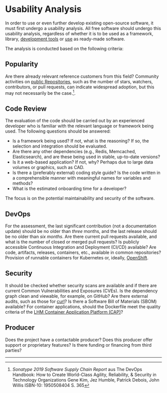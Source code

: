 # Usability Analysis

In order to use or even further develop existing open-source software, it must first undergo a usability analysis.
All free software should undergo this usability analysis, regardless of whether it is to be used as a framework, library, [development tools](./in-house-development.html) or [use](./use.html) as ready-made software.

The analysis is conducted based on the following criteria:

## Popularity

Are there already relevant reference customers from this field?
Community activities on [public Repositories](./repositories.html), such as the number of stars, watchers, contributors, or pull requests, can indicate widespread adoption, but this may not necessarily be the case.[^DevOps_Handbook_stars].

## Code Review

The evaluation of the code should be carried out by an experienced developer who is familiar with the relevant language or framework being used. 
The following questions should be answered:

* Is a framework being used? If not, what is the reasoning? If so, the selection and integration should be evaluated.
* Are there any other dependencies (e.g., Redis, Memcached, Elasticsearch), and are these being used in stable, up-to-date versions?
* Is it a web-based application? If not, why? Perhaps due to large data volumes or graphics, such as CAD.
* Is there a (preferably external) coding style guide? Is the code written in a comprehensible manner with meaningful names for variables and methods? 
* What is the estimated onboarding time for a developer?

The focus is on the potential maintainability and security of the software.

## DevOps

For the assessment, the last significant contribution (not a documentation update) should be no older than _three_ months, and the last release should be no older than _six months_.
Are there current pull requests available, and what is the number of closed or merged pull requests?
Is publicly accessible Continuous Integration and Deployment (CI/CD) available?
Are code, artifacts, releases, containers, etc., available in common repositories?
Provision of runnable containers for Kubernetes or, ideally, [OpenShift](./software/openshift.html).

## Security

It should be checked whether security scans are available and if there are current Common Vulnerabilities and Exposures (CVEs).
Is the dependency graph clean and viewable, for example, on GitHub?
Are there external audits, such as those for [curl](https://daniel.haxx.se/blog/2016/11/23/curl-security-audit/)?
Is there a Software Bill of Materials (SBOM) available?
For container applications, should the Dockerfile meet the quality criteria of the [LHM Container Application Platform (CAP)](./software/openshift.html)?

## Producer

Does the project have a contactable producer?
Does this producer offer support or proprietary features?
Is there funding or financing from third parties?



---
[^DevOps_Handbook_stars]: _Sonatype 2019 Software Supply Chain Report_ aus The DevOps Handbook: How to Create World-Class Agility, Reliability, & Security in Technology Organizations Gene Kim, Jez Humble, Patrick Debois, John Willis ISBN-10: 1950508404 S. 365
